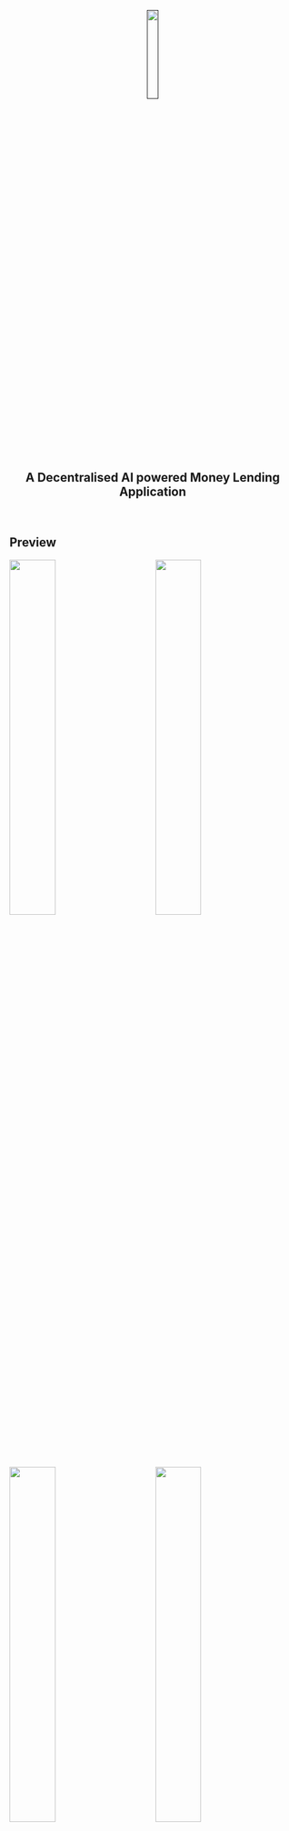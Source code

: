 

<p align="center">
<a href="">
	<img src="https://github.com/hritikbhandari/BlockPay/blob/main/BlockPay%20Flutter%20App/images/logo.png?raw=true" width=20%/>
</a>
	<h2 align="center">A Decentralised AI powered Money Lending Application</h2>
	
	
<br>

<p align="center">
	 


	 
</p>

## Preview
<img src="https://github.com/oojas/BlockPay/blob/master/images/Artboard%201.png" width=40%/> &nbsp;&nbsp;&nbsp;&nbsp;&nbsp;&nbsp;&nbsp;&nbsp;&nbsp;&nbsp;&nbsp;&nbsp; <img src="https://github.com/oojas/BlockPay/blob/master/images/Artboard%202.png" width=40%/>
<br>
<br>
<br>
<img src="https://github.com/oojas/BlockPay/blob/master/images/Artboard%203.png" width=40%/> &nbsp;&nbsp;&nbsp;&nbsp;&nbsp;&nbsp;&nbsp;&nbsp;&nbsp;&nbsp;&nbsp;&nbsp; <img src="https://github.com/oojas/BlockPay/blob/master/images/Artboard%204.jpg" width=40%/>

## Problem Statement:

There are numerous small businesses and entrepreneurs that are in dire need of money and investments but a lack of collateral or a bad credit score hinders the process of getting or applying for loans in banks and getting through with their formalities. That’s when they rely on local money lenders and investors. By the means of this project we not only generate a framework that creates a transparent working environment but also fosters an autonomous system that eliminates the need for explicit checking and passing of loans. Creating a safe and user friendly money lending milieu with almost no difficulty. 

## Our solution:
We have bolstered our block chain technologies with the undergirds of Machine learning and Artificial intelligence to formulate an elegant working framework that eliminates the opacity and grey area, making the transfer approval and passing of loans no more a recondite task.
We have used the data to create a machine learning powered predictor that uses certain functions and methods to formulate a predictor that in turn on the basis of the credit information of the user predicts if the user is credible for a loan or not.
That’s where blockchain comes in, the major concern with the traditional transactional recording systems of these local money lenders is that they might be a victim of or might be on the receiving end of some deception or malfeasance when it comes to money borrowing and lending. This transparent blockchain system eliminates the possibility of any such peccadilloes and inturn make an ironclad transfer system.
Thus our solution makes the money borrower credible by the machine learning model and the transactions safe and transparent by the blockchain systems served on an user friendly mobile application. Lending money has never been safer.

## Why are we using Blockchain?

Integrating blockchain into multiple aspects of the financial ecosystem is groundbreaking.One such innovation is simplifying peer to peer (P2P) transactions.Traditional P2P lending systems do not allow direct matching of lenders and borrowers.This is made possible through blockchain. Blockchain simplifies and secures peer to peer transactions along with reducing the time and making the process seamless. Blockchain,with it’s enhanced features, provides the stakeholders autonomy and increased security.

Identifying stakeholders in a P2P platform
The stakeholders include:
- Lenders
- Borrowers

## Functionalities

Securing a Loan

Borrower
- Borrowers can send requests to potential lenders through the blockchain
- The borrower can choose the amount, payment period and rate of interest according to his or her preferences from the proposals made by the lenders.
- The above is made possible as blockchain operates in a decentralized manner and  the proposals made are visible to everyone in the network
- This also increases the transparency as each stakeholder will have a copy of the ledger.


Lender
- Lenders can make proposals to lend money,specifying the amount,payment period and rate of interest.
- After the lender receives the request from the borrower,he/she can decide if the person is credible for a loan or not
- This is made possible through robust Machine Learning techniques.
- The application of Machine learning techniques eliminates the requirement of a third party for loan confirmation. It also eradicates the need for collateral. Thereby democratizing the lending process.

Repayment of Loan

Borrower
- Employing smart contracts automates the process of repayment. 
- The borrower can keep track of all his payments as the blockchain is immutable and all transactions from the genesis block are stored in the blockchain.
- As the borrower can keep track of the transactions made,it eliminates the probability of him being charged extra interest/ erroneous late fees.

Lender
- The lender can keep track of all the transactions as the ledger is shared and immutable.
- The history of transactions that are available acts as a digital ledger and makes the lending-repayment process seamless.

## Tech Stack

Blockchain

The platform uses the Ethereum network as it’s backend. 
Smart contracts were written using Solidity.
The testing of the contracts was done using Remix,Metamask and Ganache in the Injected Web Server environment. (simultaneously tried testing with Remix + Rinkeby Test Network)

Machine Learning

The loan approval predictor model was built using XGBoost. Various accuracy metrics were used to determine the accuracy of the predictions made by the model.
The serialized model was obtained through the pickle module
The API for the model was made using FastAPI

App Development

The app was developed using Flutter
The web3dart package was used to connect the app to the Ethereum Network.


## Future Prospects

In the aforementioned submission we have the working client side application for the money borrower. Also along that we have the working machine learning model, the complete blockchain transaction system and all the functionalities that could be possibly needed for such an environment. The aspects that we need to integrate is the ml and blockchain part with the built app.
Once we have that ready we plan on making this app public. How will that work?
The best part of this app is that the ml software it uses for prediction is extremely limber, that is the data of clients is enough to create a predictor just by adding the data in the software by the admin. This clearly implies that this is a high-end bank which has tougher credit rules or if it is a local money lender in a rural area that lends money to a more specific cohort we have it all covered. This extremely flexible app works with any system just adding the data of the previous customers and the transactions are safe, sound and transparent along with a loan approval predictor.
In the final strata of the project we aim at making it an ubiquitous system that is present on every nook and corner of the industry, and why shouldn’t it be? It certainly is credible for it.




A few resources to get you started if this is your first Flutter project:

- [Lab: Write your first Flutter app](https://flutter.dev/docs/get-started/codelab)
- [Cookbook: Useful Flutter samples](https://flutter.dev/docs/cookbook)

For help getting started with Flutter, view our
[online documentation](https://flutter.dev/docs), which offers tutorials,
samples, guidance on mobile development, and a full API reference.
